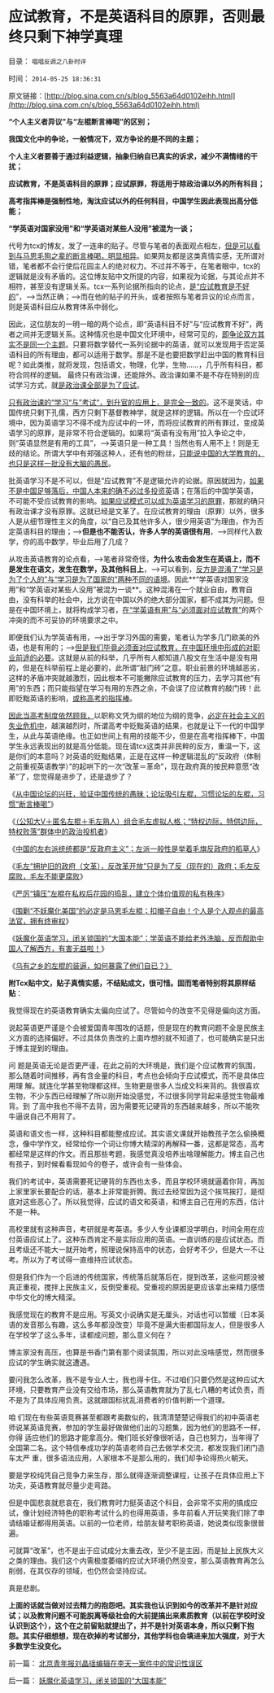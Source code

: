 # 应试教育，不是英语科目的原罪，否则最终只剩下神学真理

目录： `唱唱反调之八卦时评` 

时间： `2014-05-25 18:36:31` 

原文链接：[http://blog.sina.com.cn/s/blog_5563a64d0102eihh.html](http://blog.sina.com.cn/s/blog_5563a64d0102eihh.html)

**“个人主义者异议”与“左棍断言棒喝”的区别；**

**我国文化中的争论，一般情况下，双方争论的是不同的主题；**

**个人主义者要善于通过利益逻辑，抽象归纳自已真实的诉求，减少不满情绪的干扰；**

**应试教育，不是英语科目的原罪；应试原罪，将适用于除政治课以外的所有科目；**

**高考指挥棒是强制性地，淘汰应试以外的任何科目，中国学生因此表现出高分低能；**

**“学英语对国家没用”和“学英语对某些人没用”被混为一谈；**



代号为tcx的博友，发了一连串的贴子。尽管与笔者的表面观点相左，[但是可以看到与马恩毛狗之辈的断言棒喝，明显相异](../../../2014/3/28/“装逼，断言棒喝，谩骂”统一左棍基本人格.md)。如果网友都是这类真情实感，无所谓对错，笔者都不会行使后花园主人的绝对权力。不过并不等于，在笔者眼中，tcx的逻辑就是没有矛盾的。这位博友贴中文所提的内容，如果视为论据，与其论点并不相符，甚至没有逻辑关系。tcx一系列论据所指向的论点，[是“应试教育是不好的](../../../2013/10/27/中国足球和围棋的共同痼疾.md)”，——>当然正确；——>而在他的贴子的开头，或者按照与笔者异议的论点而言，则是英语科目应从教育体系中弱化。

因此，这位朋友的一明一暗的两个论点，即“英语科目不好”与“应试教育不好”，两者之间并无逻辑关系。这种情况也是中国文化环境中，经常可见的，[即争论双方其实不是同一个主题](../../../2014/4/19/个人主义者面对的绝大部分提问是虚假的问疑.md)。只要将数学替代一系列论据中的英语，就可以发现用于否定英语科目的所有理由，都可以适用于数学。那是不是也要把数学赶出中国的教育科目呢？如此类推，就将发现，包括语文，物理，化学，生物……，几乎所有科目，都符合同样的逻辑。
最终只有政治课，还能除外。政治课如果不是不存在特别的应试学习方式，就[是政治课全部是为了应试](../../../2009/7/9/中国谁人不懂马列.md)。

[只有政治课的“学习“与”考试“，到升官的应用上，是完全一致的](../../../2013/2/11/科举不是教育,举国体制导致知识分子就业无门，走投无路；.md)。这不是笑话，中国传统只剩下孔儒，西方只剩下基督教神学，就是这样的逻辑。所以在一个应试环境中，因为英语学习不得不成为应试中的一环，而将应试教育的所有罪过，变成英语学习的原罪，是非常不符合逻辑的。如果将“英语有没有用”拉入争论之中，则“英语显然是有用的工具”，——>英语只是一种工具！当然也有人用不上！则是无歧的结论。所谓大学中有郑强这种人，还有他的粉丝，[只能说中国的大学教育的，也只是这样一批没有大脑的愚民](../../../2010/10/16/汉语是修辞表意语言，最适合道德口水仗.md)。

批英语学习不是不可以，但是“应试教育”不是逻辑允许的论据。原因就因为，[如果不是中国足够落后，中国人本来的确不必过多投资英](../../../2009/5/18/热爱中国文化的国人才会关注弥补汉语的缺陷.md)语；在落后的中国学英语，
不可能不受应试教育的影响。[如果应试模式可以成为英语学习的原罪](../../../2013/10/28/终归需要平衡“应试教育”与“素质教育”.md)，那就的确只有政治课才没有原罪。这就已经是文革了。在应试教育的理由（原罪）以外，很多人是从细节理性主义的角度，以“自已及其他许多人，很少用英语”为理由，作为否定英语科目的理由；——>**但是也不能否认，许多人学的英语很有用**，——>同样代入数学，你的高中数学，毕业后用了几成？

从攻击英语教育的论点看，——>笔者非常奇怪，**为什么攻击会发生在英语上，而不是发生在语文，发生在数学，及其他科目上**，——>可以看到，[反方是混淆了“学习是为了个人的”与“学习是为了国家的”两种不同的语境](../../../2009/11/6/语言文化和交易成本和分离统一的关系.md)。因此**“学英语对国家没用”和“学英语对某些人没用”被混为一谈**。这种混淆在一个就业自由，教育自由，没有科举的社会中，比方说在中国以外的绝大部分国家，都不成其为问题。但是在中国环境上，就将构成学习者，[在“学英语有用”与“必须面对应试教育”](../../../2014/5/1/中国体制导致的大量失业，压制了创新，构筑了读书无用的现实；.md)的两个冲突的而不可妥协的环境要求之中。

即便我们认为学英语有用，——>出于学习外国的需要，笔者认为学多几门欧美的外语，也是有用的；——>[但是我们毕竟必须面对应试教育，在中国环境中形成的对职业前途的必要](../../../2013/10/28/终归需要平衡“应试教育”与“素质教育”.md)。这就是从前的科举，几乎所有人都知道八股文在生活中是没有用的，但是在科举前程上是必要的，此所谓“敲门砖”之意。职业前景的环境越恶劣，这样的矛盾冲突就越激烈，因此根本不可能撇除应试教育的压力，去学习其他“有用”的东西；而只能指望在学习有用的东西之余，不会误了应试教育的敲门砖！此即贬黜英语的影响，[或称高考的指挥棒](../../../2013/7/14/传统文化无须传承，高考是科举骗局的扩大化.md)。

[因此当高考制度依然顾我，](../../../2012/5/17/高考国考教育体系培养选拨的不是人才.md)以职称文凭为纲的地位为纲的竞争，[必定在社会主义的失业危机中](http://blog.sina.com.cn/s/blog_dfddf3140101rkfi.html)，越演越烈时，所谓高考中贬黜英语的结果，也就是让下一代的中国学生，从此与英语绝缘。也正如世间上有用的技能不少，但是在高考指挥棒下，中国学生永远表现出的就是高分低能。现在请tcx这类并非民粹的反方，重温一下，这是你们的本意吗？对英语的贬黜结果，正是在这样一种逻辑混乱的“反政府（体制之前重视英语教学）”的起哄下的一次“改革＝革命”，现在政府真的按民粹意愿“改革”了，您觉得是进步了，还是退步了？

《[从中国论坛的兴旺，验证中国传统的愚昧；论坛吸引左棍，习惯论坛的左棍，习惯“断言棒喝”](../../../2014/5/17/从中国论坛兴旺特点，观察中国传统的愚昧；.md)》

《[（公知大V＋匿名左棍＋毛左熟人）组合毛左虚拟人格；“特权边际，特供边际，特权败落”群体中的政治投机者](../../../2014/5/18/三位自费的公知大V，补充毛左虚拟人格的缺失；.md)》

《[中国的左右派统统都是“反政府主义”；左派一般性是举着毛旗反政府的稻草人](../../../2014/5/19/中国的左派右派都是“反政府主义，闹革命主义”.md)》

《[毛左“拥护旧的政府（文革），反改革开放”只是为了反（现在的）政府；毛左反腐败，毛左不能更腐败](../../../2014/5/20/生活中的毛左们，为什么极端化？.md)》

《[严厉“镇压”左棍在私权后花园的捣乱，建立个体价值观的私有秩序](../../../2014/5/21/大道无为者，唯真求实，即为至善；.md)》

《[围剿“不妖魔化美国”的必定是马恩毛左棍；扣帽子自由！个人是个人观点的最高法官，拥有终审权](../../../2014/5/22/忽悠了左棍的百度与谷歌的区别，妖魔化美国和扣帽子的自由.md)》

《[妖魔化英语学习，闭关锁国的“大国本能”；学英语不能给老外洗脑，反而帮助中国人了解西方，有害无益啦！](../../../2014/5/23/妖魔化英语学习，闭关锁国的“大国本能”.md)》

《[乌有之乡的左棍的装逼，如何暴露了他们自已？》](../../../2014/5/24/乌有之乡的左棍的装逼，如何暴露了他们自已？.md)

**附Tcx贴中文，贴子真情实感，不结贴成文，很可惜。固而笔者特别将其原样结贴**：

我觉得现在的英语教育确实太偏向应试了。尽管如今的改变不见得是偏向这方面。

说起英语更严谨是个会被爱国青年围攻的话题，但是现在的教育问题不全是民族主义方面的选择偏好。不过具体负责改的上面咋想的就不知道了，也可能确实是只出于博主提到的理由。

问
题是英语无论是否更严谨，在此之前的大环境是，我们是个应试教育的氛围，那么随着时间推移，再有含金量的科目，考点也会倾向于应试模式，而不是具体应用理
解。就连化学甚至物理都这样。生物更是很多人当成文科来背的。我很喜欢生物，不少东西已经理解了所以刚开始没感觉，不过很多同学背起来感觉生物最难背。到
了高中我也不得不去背，因为需要死记硬背的东西越来越多，所以不能吹牛逼说自己不用背了。

英语和语文也一样，这种科目都能整成应试。其实语文课就开始教孩子怎么偷换概念，像中学作文，经常给你一个词让你博大精深的再解释一番，这都是常态，高考
都经常是这样的作文。而且那些考题，我感觉真没培养出啥理解能力。博主自己也有孩子，到时候看看现如今的卷子，或许会有一些体会。

我们的考试中，英语需要死记硬背的东西也太多，而且学校环境就逼着你背，再加上家里家长要配合的话，基本上非常能折腾。我过去经常因为这个挨骂挨打，是彻底对这些恶心了。所以我觉得，应试的语文和英语，和博主自己在用的东西，估计不是一种。

高校里就有这种声音，考研就是考英语。多少人专业课都没学明白，时间全用在应付英语应试上了。这种东西肯定不是实际应用的英语。一直训练的是应试状态。而且考级还不能大一就开始考，照理说保持高中的状态，会好考不少，但是大一不让考。所以为了考试得一直维持应试状态。

但是我们作为一个后进的传统国家，传统落后就落后在，提到改革，这些问题没被真正重视，搅拌上民族主义，反倒受重视。受重视的原因是更应该拿出来精力感悟中华文化的博大精深。

我感觉现在的教育不是应用。写英文小说确实是无厘头，对话也可以暂缓（日本英语的发音那么有趣，这么多年都没改变）毕竟不是满大街都国际友人，但是很多人在学校学了这么多年，读都成问题，那么意义何在？

博主家没有高压，也算是书香门第有那个阅读氛围，所以对此没啥感觉，然而很多应试的学生确实就这遭遇。

要问我怎么改革，我不是专业人士，我也得卡住。不过咱们只要仍然是这种应试大环境，只要教育产业没有交给市场，那么英语教育就为了乱七八糟的考试负责，而不是为了具体应用负责。这就跟国标扰乱消费者的价值判断一个道理。

咱
们现在有些英语竞赛甚至都跟考奥数似的，我清清楚楚记得我们的初中英语老师说某英语竞赛，参加的学生最好做做他们出的习题集，因为他们的思路不一样，你得
适应他们的思路才能拿高分。俺们班长好像很听话，自己也努力，当年得了全国第二名。这个特信奉成功学的英语老师自己去做学术交流，都发现我们闭门造车太严
重，很多语法应用，人家根本不是那么用的，我们却争论得热火朝天。

要是学校纯凭自己竞争力来生存，那么就得逐渐调整课程，让孩子在具体应用上下功夫，英语教育就尽量少走弯路。

但是中国悲哀就悲哀在，我们教育时力挺英语这个科目，会非常不实用的搞成应试，像计划经济特色的职称考试什么的也得用英语，多年前看人开玩笑我们除了申请结婚证都得用英语。以前的一位老师，给朋友替考职称英语，她说类似现象很普遍。

可就算“改革”，也不是出于应试成分太重去改，至少不是主因，而是扯上民族大义之类的理由。我们这个内需极度萎缩的应试大环境仍然没变，那么英语教育再怎么削弱，在其仅存的领域，也仍然会坚持应试。

真是悲剧。

**上面的话就当做对过去精力的抱怨吧。其实我也认识到如今的改革并不是针对应试；以及教育问题不可能脱离等级社会的大前提搞出来素质教育（以前在学校时没认识到这个），这个在之前留贴就提出了，并不是针对英语本身，所以只剩下抱怨。其实仔细想想，现在砍掉的考试部分，其他学科也会填进来加大强度，对于大多数学生没变化。**

前一篇： [北京青年报刘晶瑶编辑在李天一案件中的常识性误区](../../../2014/6/4/北京青年报刘晶瑶编辑在李天一案件中的常识性误区.md)

后一篇： [妖魔化英语学习，闭关锁国的“大国本能”](../../../2014/5/23/妖魔化英语学习，闭关锁国的“大国本能”.md)

